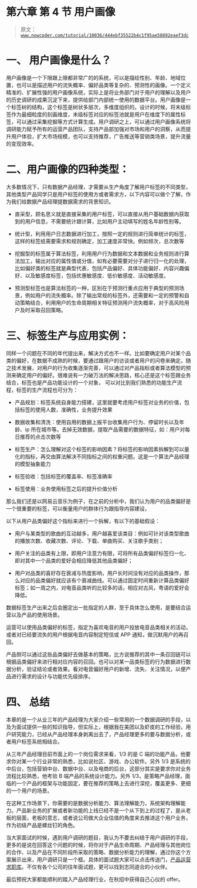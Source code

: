 # 第六章 第 4 节 用户画像

> 原文：[`www.nowcoder.com/tutorial/10036/444ebf35522b4c1f95ae58892eaef3dc`](https://www.nowcoder.com/tutorial/10036/444ebf35522b4c1f95ae58892eaef3dc)

# 一、 用户画像是什么？

用户画像是一个下限跟上限都非常广的的系统，可以是描绘性别、年龄、地域位置，也可以是描述用户的流失概率、偏好品类等复杂的、预测性的画像。一个定义精准的、扩展性强的用户画像系统，实际上是将业务部门对于用户的理解以及用户的历史调研的成果沉淀下来，提供给部门内部统一使用的数据平台。用户画像是一个标签树的结构，这个标签是树状多层次，多维度组织的。设计的时候，将末级标签作为最细粒度的刻画维度，末级标签对应的标签池就是用户在维度下的属性标签，可以通过采集挖掘等方式计算生成。用户调研之上，可以通过用户画像系统将调研能力赋予所有的运营产品团队，支持产品部加强对市场和用户的洞察，从而提升用户体验，扩大市场规模，也可以支持推荐，广告推送等营销类场景，提升流量的变现效率。

# 二、用户画像的四种类型：

大多数情况下，只有数据产品经理，才需要从生产角度了解用户标签的不同类型，其他类型产品同学只是用户标签的使用方或者需求方，以下内容可以做个了解，作为我们给数据产品经理提数据需求的背景知识。

*   直采型，顾名思义就是直接采集的用户标签，可以直接从用户基础数据内获取到的用户信息，不需要统计跟计算，比如用户主动填写的姓名年龄性别等。

*   统计型，利用用户日志数据进行加工，按照一定的规则进行简单统计的标签，这样的标签纸需要需求和规则确定，加工速度非常快。例如频次，总次数等

*   挖掘型的标签属于算法标签，利用用户行为数据和文本数据和业务规则进行算法加工，输出对应的属性值或分值，如有必要需要对分子进行归一化的处理，比如偏好类的标签就是典型代表，包括产品偏好、具体功能偏好、内容兴趣偏好、以及敏感度标签，包括优惠敏感度、低价敏感度、活动敏感度。

*   预测型标签也是算法标签的一种，区别在于预测行重点应用于典型的预测场景，例如用户的流失概率。除了输出常规的标签外，还需要和一定的预警和自动策略结合，利用用户的生命周期相关特征预测用户流失概率，对于高风险用户及时采取召回策略。

# 三、标签生产与应用实例：

同样一个问题在不同的年代提出来，解决方式也不一样。比如要确定用户对某个品类的偏好，在数据不成熟的时候，要通过跟用户的访谈或者用户的问卷来确定。随之技术发展，对用户的行为收集逐渐完善，可以通过对产品指标或者算法模型的预测来确定用户的偏好。很难说有一力破万法的解决思路，核心还是这个标签跟业务结合，标签也是产品功能设计的一个对象， 可以对比到我们熟悉的功能生产流程，标签的生产流程也可分为：

*   产品规划：标签系统自身能力搭建，这里就要考虑用户标签对业务的价值，包括标签的使用人数，准确性，业务提升效果

*   数据收集和清洗：使用自用的数据上报平台收集用户行为、停留时长以及年龄、ip 所在城市等。去掉无效数据，提取产品需要的数据特征，如：用户对每日推荐的点击次数等

*   标签生产：怎么理解对这个标签的影响因素？将标签的影响因素拆解到可以量化的指标，再交由算法解决不同指标之间的权重问题。这是一个算法产品经理的模型抽象能力

*   标签验收：包括标签的覆盖率、标签准确率

*   标签使用：业务使用标签之后的提升价值分析

那么我们还是以网易云音乐为例子，在之前的分析中，我们认为用户的品类偏好是一个很重要的标签，可以衡量用户的群体行为跟指导内容建设，

以下从用户品类偏好这个指标来进行一个拆解，有以下的基础假设：

*   用户与某类型的歌曲的互动越多，用户越喜爱该类目：例如可针对该类型歌曲的播放次数、收藏次数、评论、下载、单曲购买、关注歌手类别；

*   用户关注的品类有上限，即用户注意力有限，可将所有品类偏好标签归一化、即对其中一个品类的爱好会相应降低其他品类偏好；

*   用户对品类的喜好存在衰减与热度影响，用户长时间没有对应的品类操作，那么对应的品类偏好就应该有个衰减曲线。可以通过固定时间重新计算品类偏好标签；如一周之内，对电音品类听的比较多的话，相应对古风，粤语的爱好会降低。

数据标签生产出来之后会圈定出一批指定的人群，至于具体怎么使用，是要结合运营以及产品的使用场景。

运营可以使用品类偏好的标签，指定为喜欢电音的用户投放电音品类相关的活动，或者对已经要流失的用户根据电音内容制定短信或 APP 通知，做沉默用户的再召回。

产品侧可以通过这些品类偏好去做基本的策略，比方说推荐的其中一条召回链可以根据品类偏好来进行相对应内容的召回。也可以对某一品类标签的行为数据进行数据分析，验证结论或者效果。看对电音偏好用户的新增、流失、关注情况，以便产品进行需求的设计与功能优先级排序。

# 四、 总结

本章的是一个从业三年的产品经理为大家介绍一些常用的一个数据调研的手段，以及为面试提供一些的知识指导，但实际上，根据我在美团以及虾皮的工作经验，用户研究能力，已经从产品经理本身剥离出去了，产品经理更多的要与数据分析，或者用户标签系统相结合。

从三年产品经理目前市面上的一个岗位需求来看，1/3 的是 C 端的功能产品，他要求你对某一个行业非常的熟悉，比如说社区、游戏、办公软件。另外 1/3 是系统的中后台，包括营销中台、数据中台、以及电商的后台，这部分其实是要求你对业务流程比较熟悉，他考验 B 端产品的系统设计能力。另外 1/3，是策略产品经理，面临的一个产品的框架与功能固定，要在推荐的策略上去进行深挖，覆盖更多、更细的一个用户的场景。

在这种工作场景下，你需要的是数据分析能力、算法理解能力，系统架构理解能力。产品新业务的扩展或者新功能的上线已经不是一个从下到上的过程了，是从老板的层面，老板的意志，或者说公司做大企业估值的角度来去推进这个用户业务，作为初级产品是螺丝钉的角色。

当大家面试的时候，遇到用户调研的题目，我认为不要去纠结于用户调研的手段，更多的是说在回答这个问题的时候，将你对于产品生命周期、产品经理与其他岗位的合作、以及产品在不同阶段所采取的策略、数据分析能力的理解，通过你这个方案展示出来，用户调研只是一个框。具体的面试题大家可以点击传送门，[产品运营求职库](https://www.nowcoder.com/contestRoom?mutiTagIds=891)。不仅有各个公司的往年面试题，更可以找到志同道合的小伙伴。

最后预祝大家都能顺利的踏入产品经理行业，在秋招中获得自己心仪的 offer。